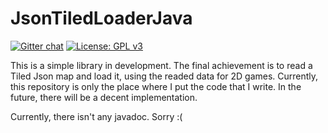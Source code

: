 # JsonTiledLoaderJava

[![Gitter chat](https://badges.gitter.im/USER/REPO.png)](https://gitter.im/JsonTiledLoaderJava/community "Gitter chat")
[![License: GPL v3](https://img.shields.io/badge/License-GPLv3-blue.svg)](https://www.gnu.org/licenses/gpl-3.0)

This is a simple library in development.
The final achievement is to read a Tiled Json map and load it, using the readed data for 2D games.
Currently, this repository is only the place where I put the code that I write.
In the future, there will be a decent implementation.

Currently, there isn't any javadoc. Sorry :(
